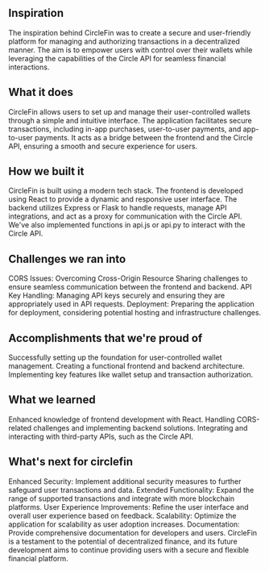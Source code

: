 ## Inspiration
The inspiration behind CircleFin was to create a secure and user-friendly platform for managing and authorizing transactions in a decentralized manner. The aim is to empower users with control over their wallets while leveraging the capabilities of the Circle API for seamless financial interactions.
## What it does
CircleFin allows users to set up and manage their user-controlled wallets through a simple and intuitive interface. The application facilitates secure transactions, including in-app purchases, user-to-user payments, and app-to-user payments. It acts as a bridge between the frontend and the Circle API, ensuring a smooth and secure experience for users.
## How we built it
CircleFin is built using a modern tech stack. The frontend is developed using React to provide a dynamic and responsive user interface. The backend utilizes Express or Flask to handle requests, manage API integrations, and act as a proxy for communication with the Circle API. We've also implemented functions in api.js or api.py to interact with the Circle API.
## Challenges we ran into
CORS Issues: Overcoming Cross-Origin Resource Sharing challenges to ensure seamless communication between the frontend and backend.
API Key Handling: Managing API keys securely and ensuring they are appropriately used in API requests.
Deployment: Preparing the application for deployment, considering potential hosting and infrastructure challenges.
## Accomplishments that we're proud of
Successfully setting up the foundation for user-controlled wallet management.
Creating a functional frontend and backend architecture.
Implementing key features like wallet setup and transaction authorization.
## What we learned
Enhanced knowledge of frontend development with React.
Handling CORS-related challenges and implementing backend solutions.
Integrating and interacting with third-party APIs, such as the Circle API.
## What's next for circlefin
Enhanced Security: Implement additional security measures to further safeguard user transactions and data.
Extended Functionality: Expand the range of supported transactions and integrate with more blockchain platforms.
User Experience Improvements: Refine the user interface and overall user experience based on feedback.
Scalability: Optimize the application for scalability as user adoption increases.
Documentation: Provide comprehensive documentation for developers and users.
CircleFin is a testament to the potential of decentralized finance, and its future development aims to continue providing users with a secure and flexible financial platform.
